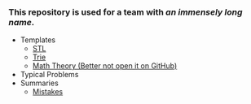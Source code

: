 ### This repository is used for a team with ***an immensely long name***.
* Templates
  * [STL](/Templates/STL.md)
  * [Trie](/Templates/Trie.md)
  * [Math Theory (Better not open it on GitHub)](/Templates/Math%20Theory.md)
* Typical Problems
* Summaries
  * [Mistakes](/Summaries/Mistakes.md)
